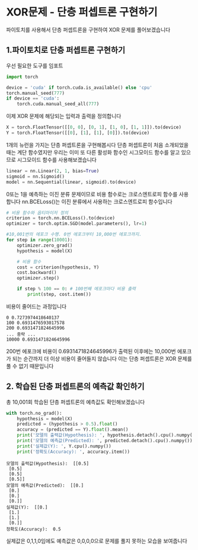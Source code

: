 # XOR문제 - 단층 퍼셉트론 구현하기 
파이토치를 사용해서 단층 퍼셉트론을 구현하여 XOR 문제를 풀어보겠습니다 

## 1.파이토치로 단층 퍼셉트론 구현하기

우선 필요한 도구를 임포트

```py
import torch

device = 'cuda' if torch.cuda.is_available() else 'cpu'
torch.manual_seed(777)
if device == 'cuda':
    torch.cuda.manual_seed_all(777)
```

이제 XOR 문제에 해당되는 입력과 출력을 정의합니다
```py
X = torch.FloatTensor([[0, 0], [0, 1], [1, 0], [1, 1]]).to(device)
Y = torch.FloatTensor([[0], [1], [1], [0]]).to(device)
```

1개의 뉴런을 가지는 단층 퍼셉트론을 구현해봅시다 단층 퍼셉트론이 처음 소개되었을때는 계단 함수였지만
우리는 이미 또 다른 활성화 함수인 시그모이드 함수를 알고 있으므로 시그모이드 함수를 사용해보겠습니다
```py
linear = nn.Linear(2, 1, bias=True)
sigmoid = nn.Sigmoid()
model = nn.Sequential(linear, sigmoid).to(device)
```

0또는 1을 예측하는 이진 분류 문제이므로 비용 함수로는 크로스엔트로피 함수를 사용합니다
nn.BCELoss()는 이진 분류에서 사용하는 크로스엔트로피 함수입니다
```py
# 비용 함수와 옵티마이저 정의
criterion = torch.nn.BCELoss().to(device)
optimizer = torch.optim.SGD(model.parameters(), lr=1)

#10,001번의 에포크 수행. 0번 에포크부터 10,000번 에포크까지.
for step in range(10001): 
    optimizer.zero_grad()
    hypothesis = model(X)

    # 비용 함수
    cost = criterion(hypothesis, Y)
    cost.backward()
    optimizer.step()

    if step % 100 == 0: # 100번째 에포크마다 비용 출력
        print(step, cost.item())
```

비용이 줄어드는 과정입니다
```
0 0.7273974418640137
100 0.6931476593017578
200 0.6931471824645996
... 중략 ...
10000 0.6931471824645996

```

200번 에포크에 비용이 0.6931471824645996가 출력된 이후에는 10,000번 에포크가 되는 순간까지 더 이상 비용이 줄어들지 않습니다
이는 단층 퍼셉트론은 XOR 문제를 풀 수 없기 때문입니다

## 2. 학습된 단층 퍼셉트론의 예측값 확인하기

총 10,001회 학습된 단층 퍼셉트론의 예측값도 확인해보겠습니다
```py
with torch.no_grad():
    hypothesis = model(X)
    predicted = (hypothesis > 0.5).float()
    accuracy = (predicted == Y).float().mean()
    print('모델의 출력값(Hypothesis): ', hypothesis.detach().cpu().numpy())
    print('모델의 예측값(Predicted): ', predicted.detach().cpu().numpy())
    print('실제값(Y): ', Y.cpu().numpy())
    print('정확도(Accuracy): ', accuracy.item())
```

```
모델의 출력값(Hypothesis):  [[0.5]
 [0.5]
 [0.5]
 [0.5]]
모델의 예측값(Predicted):  [[0.]
 [0.]
 [0.]
 [0.]]
실제값(Y):  [[0.]
 [1.]
 [1.]
 [0.]]
정확도(Accuracy):  0.5
```

실제값은 0,1,1,0임에도 예측값은 0,0,0,0으로 문제를 풀지 못하는 모습을 보여줍니다
